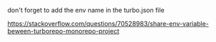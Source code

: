 don't forget to add the env name in the turbo.json file

<https://stackoverflow.com/questions/70528983/share-env-variable-beween-turborepo-monorepo-project>

